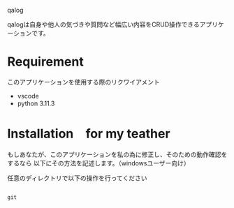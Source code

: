 qalog
 
qalogは自身や他人の気づきや質問など幅広い内容をCRUD操作できるアプリケーションです。
 
# Requirement

このアプリケーションを使用する際のリクワイアメント
* vscode
* python 3.11.3
 
# Installation　for my teather

もしあなたが、このアプリケーションを私の為に修正し、そのための動作確認をするなら
以下にその方法を記述します。（windowsユーザー向け）

任意のディレクトリで以下の操作を行ってください
```comandprmpt

git
```
 
